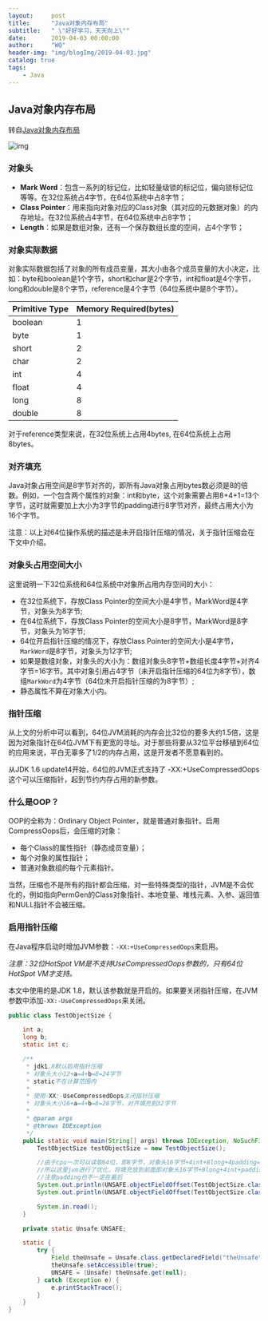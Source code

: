 ```yaml
---
layout:     post
title:      "Java对象内存布局"
subtitle:   " \"好好学习，天天向上\""
date:       2019-04-03 00:00:00
author:     "WQ"
header-img: "img/blogImg/2019-04-03.jpg"
catalog: true
tags:
    - Java
---
```


## Java对象内存布局

转自[Java对象内存布局](<https://www.jianshu.com/p/91e398d5d17c>)

![img](https://upload-images.jianshu.io/upload_images/5401975-4c082ac80e1c042c.png?imageMogr2/auto-orient/strip%7CimageView2/2/w/1000/format/webp)

### 对象头

-  **Mark Word**：包含一系列的标记位，比如轻量级锁的标记位，偏向锁标记位等等。在32位系统占4字节，在64位系统中占8字节；
-  **Class Pointer**：用来指向对象对应的Class对象（其对应的元数据对象）的内存地址。在32位系统占4字节，在64位系统中占8字节；
-  **Length**：如果是数组对象，还有一个保存数组长度的空间，占4个字节；

### 对象实际数据

对象实际数据包括了对象的所有成员变量，其大小由各个成员变量的大小决定，比如：byte和boolean是1个字节，short和char是2个字节，int和float是4个字节，long和double是8个字节，reference是4个字节（64位系统中是8个字节）。

| Primitive Type | Memory Required(bytes) |
| -------------- | ---------------------- |
| boolean        | 1                      |
| byte           | 1                      |
| short          | 2                      |
| char           | 2                      |
| int            | 4                      |
| float          | 4                      |
| long           | 8                      |
| double         | 8                      |

对于reference类型来说，在32位系统上占用4bytes, 在64位系统上占用8bytes。

### 对齐填充

Java对象占用空间是8字节对齐的，即所有Java对象占用bytes数必须是8的倍数。例如，一个包含两个属性的对象：int和byte，这个对象需要占用8+4+1=13个字节，这时就需要加上大小为3字节的padding进行8字节对齐，最终占用大小为16个字节。

注意：以上对64位操作系统的描述是未开启指针压缩的情况，关于指针压缩会在下文中介绍。

### 对象头占用空间大小

这里说明一下32位系统和64位系统中对象所占用内存空间的大小：

- 在32位系统下，存放Class Pointer的空间大小是4字节，MarkWord是4字节，对象头为8字节;
- 在64位系统下，存放Class Pointer的空间大小是8字节，MarkWord是8字节，对象头为16字节;
- 64位开启指针压缩的情况下，存放Class Pointer的空间大小是4字节，`MarkWord`是8字节，对象头为12字节;
- 如果是数组对象，对象头的大小为：数组对象头8字节+数组长度4字节+对齐4字节=16字节。其中对象引用占4字节（未开启指针压缩的64位为8字节），数组`MarkWord`为4字节（64位未开启指针压缩的为8字节）;
- 静态属性不算在对象大小内。

### 指针压缩

从上文的分析中可以看到，64位JVM消耗的内存会比32位的要多大约1.5倍，这是因为对象指针在64位JVM下有更宽的寻址。对于那些将要从32位平台移植到64位的应用来说，平白无辜多了1/2的内存占用，这是开发者不愿意看到的。

从JDK 1.6 update14开始，64位的JVM正式支持了 -XX:+UseCompressedOops 这个可以压缩指针，起到节约内存占用的新参数。

### 什么是OOP？

OOP的全称为：Ordinary Object Pointer，就是普通对象指针。启用CompressOops后，会压缩的对象：

- 每个Class的属性指针（静态成员变量）；
- 每个对象的属性指针；
- 普通对象数组的每个元素指针。

当然，压缩也不是所有的指针都会压缩，对一些特殊类型的指针，JVM是不会优化的，例如指向PermGen的Class对象指针、本地变量、堆栈元素、入参、返回值和NULL指针不会被压缩。

### 启用指针压缩

在Java程序启动时增加JVM参数：`-XX:+UseCompressedOops`来启用。

*注意：32位HotSpot VM是不支持UseCompressedOops参数的，只有64位HotSpot VM才支持。*

本文中使用的是JDK 1.8，默认该参数就是开启的。如果要关闭指针压缩，在JVM参数中添加`-XX:-UseCompressedOops`来关闭。

```java
public class TestObjectSize {

    int a;
    long b;
    static int c;

    /**
     * jdk1.8默认启用指针压缩
     * 对象头大小12+a=4+b=8=24字节
     * static不在计算范围内
     *
     * 使用-XX:-UseCompressedOops关闭指针压缩
     * 对象头大小16+a=4+b=8=28字节，对齐填充到32字节
     *
     * @param args
     * @throws IOException
     */
    public static void main(String[] args) throws IOException, NoSuchFieldException {
        TestObjectSize testObjectSize = new TestObjectSize();

        //由于cpu一次可以读取64位，即8字节，对象头16字节+4int+8long+4padding=32字节，如果int放前面那么就会读取2次内存才能读到long
        //所以这里jvm进行了优化，将填充放到前面即对象头16字节+8long+4int+padding
        //注意padding也不一定在最后
        System.out.println(UNSAFE.objectFieldOffset(TestObjectSize.class.getDeclaredField("a")));//未开启压缩24
        System.out.println(UNSAFE.objectFieldOffset(TestObjectSize.class.getDeclaredField("b")));//未开启压缩16

        System.in.read();
    }

    private static Unsafe UNSAFE;

    static {
        try {
            Field theUnsafe = Unsafe.class.getDeclaredField("theUnsafe");
            theUnsafe.setAccessible(true);
            UNSAFE = (Unsafe) theUnsafe.get(null);
        } catch (Exception e) {
            e.printStackTrace();
        }
    }
}


```


